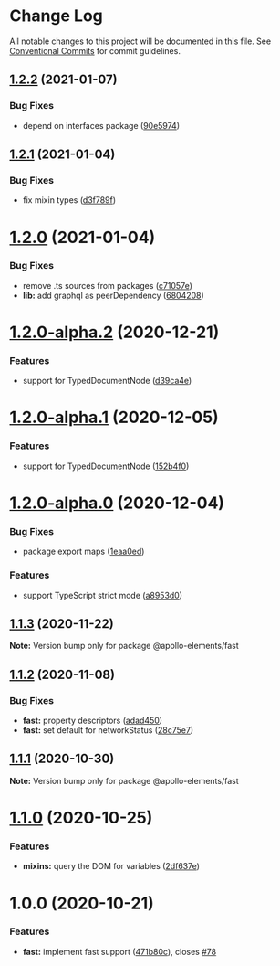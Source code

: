 # Change Log

All notable changes to this project will be documented in this file.
See [Conventional Commits](https://conventionalcommits.org) for commit guidelines.

## [1.2.2](https://github.com/apollo-elements/apollo-elements/compare/@apollo-elements/fast@1.2.1...@apollo-elements/fast@1.2.2) (2021-01-07)


### Bug Fixes

* depend on interfaces package ([90e5974](https://github.com/apollo-elements/apollo-elements/commit/90e5974946f502925aa1d7f1f9fbb1ecbe4302dc))





## [1.2.1](https://github.com/apollo-elements/apollo-elements/compare/@apollo-elements/fast@1.2.0...@apollo-elements/fast@1.2.1) (2021-01-04)


### Bug Fixes

* fix mixin types ([d3f789f](https://github.com/apollo-elements/apollo-elements/commit/d3f789f62cc088505bf7a6f4e390ac37c54ef6c1))





# [1.2.0](https://github.com/apollo-elements/apollo-elements/compare/@apollo-elements/fast@1.2.0-alpha.2...@apollo-elements/fast@1.2.0) (2021-01-04)


### Bug Fixes

* remove .ts sources from packages ([c71057e](https://github.com/apollo-elements/apollo-elements/commit/c71057ee42ae610621113d5da9555f0a8c42d96c))
* **lib:** add graphql as peerDependency ([6804208](https://github.com/apollo-elements/apollo-elements/commit/68042089167222b8ca13895f88077b38e973e186))





# [1.2.0-alpha.2](https://github.com/apollo-elements/apollo-elements/compare/@apollo-elements/fast@1.2.0-alpha.0...@apollo-elements/fast@1.2.0-alpha.2) (2020-12-21)


### Features

* support for TypedDocumentNode ([d39ca4e](https://github.com/apollo-elements/apollo-elements/commit/d39ca4e0094220cfceba97b9bfe59ed078045560))





# [1.2.0-alpha.1](https://github.com/apollo-elements/apollo-elements/compare/@apollo-elements/fast@1.2.0-alpha.0...@apollo-elements/fast@1.2.0-alpha.1) (2020-12-05)


### Features

* support for TypedDocumentNode ([152b4f0](https://github.com/apollo-elements/apollo-elements/commit/152b4f0e66ff22b7aa30c7b926db8291b0cbdfea))





# [1.2.0-alpha.0](https://github.com/apollo-elements/apollo-elements/compare/@apollo-elements/fast@1.1.3...@apollo-elements/fast@1.2.0-alpha.0) (2020-12-04)


### Bug Fixes

* package export maps ([1eaa0ed](https://github.com/apollo-elements/apollo-elements/commit/1eaa0eda5d329b7c7efdf732b63599b912eb8fc8))


### Features

* support TypeScript strict mode ([a8953d0](https://github.com/apollo-elements/apollo-elements/commit/a8953d08d8e050d9ad4e5b9728a7ed44fcc18fa8))





## [1.1.3](https://github.com/apollo-elements/apollo-elements/compare/@apollo-elements/fast@1.1.2...@apollo-elements/fast@1.1.3) (2020-11-22)

**Note:** Version bump only for package @apollo-elements/fast





## [1.1.2](https://github.com/apollo-elements/apollo-elements/compare/@apollo-elements/fast@1.1.1...@apollo-elements/fast@1.1.2) (2020-11-08)


### Bug Fixes

* **fast:** property descriptors ([adad450](https://github.com/apollo-elements/apollo-elements/commit/adad4504e80e260b334eb88049871f8049d970ef))
* **fast:** set default for networkStatus ([28c75e7](https://github.com/apollo-elements/apollo-elements/commit/28c75e78cf169cd5f7ec13a3bb8f3953902fc988))





## [1.1.1](https://github.com/apollo-elements/apollo-elements/compare/@apollo-elements/fast@1.1.0...@apollo-elements/fast@1.1.1) (2020-10-30)

**Note:** Version bump only for package @apollo-elements/fast





# [1.1.0](https://github.com/apollo-elements/apollo-elements/compare/@apollo-elements/fast@1.0.0...@apollo-elements/fast@1.1.0) (2020-10-25)


### Features

* **mixins:** query the DOM for variables ([2df637e](https://github.com/apollo-elements/apollo-elements/commit/2df637e1babd35b5e0dc3af9d2de11f03e920938))





# 1.0.0 (2020-10-21)


### Features

* **fast:** implement fast support ([471b80c](https://github.com/apollo-elements/apollo-elements/commit/471b80c85edd8fad10192924fae72cc24f231678)), closes [#78](https://github.com/apollo-elements/apollo-elements/issues/78)
